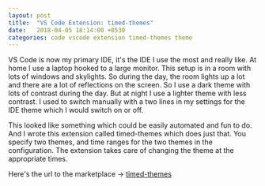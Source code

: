 ```yaml
---
layout: post
title:  "VS Code Extension: timed-themes"
date:   2018-04-05 18:14:00 +0530
categories: code vscode extension timed-themes theme
---
```


VS Code is now my primary IDE, it's the IDE I use the most and really like. At home I use a laptop hooked to a large monitor. This setup is in a room with lots of windows and skylights. So during the day, the room lights up a lot and there are a lot of reflections on the screen. So I use a dark theme with lots of contrast during the day. But at night I use a lighter theme with less contrast. I used to switch manually with a two lines in my settings for the IDE theme which I would switch on or off.

This looked like something which could be easily automated and fun to do. And I wrote this extension called timed-themes which does just that. You specify two themes, and time ranges for the two themes in the configuration. The extension takes care of changing the theme at the appropriate times.

Here's the url to the marketplace -> [timed-themes](https://marketplace.visualstudio.com/items?itemName=abhishekmishra3.timed-themes)

